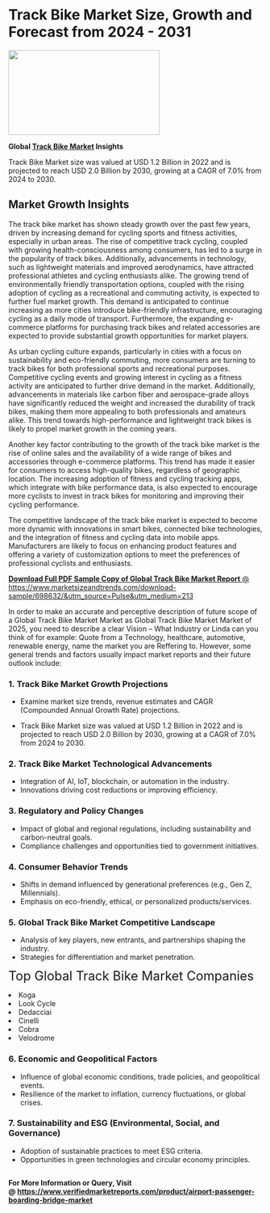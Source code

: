 <H1>Track Bike Market Size, Growth and Forecast from 2024 - 2031</H1><img class="aligncenter size-medium wp-image-584254" src="https://thirdeyenews.in/wp-content/uploads/2024/09/Global-Market-Research-300x168.jpeg" alt="" width="300" height="168" /><p><strong>Global&nbsp;<a href="https://www.marketsizeandtrends.com/download-sample/698632/&amp;utm_source=Pulse&amp;utm_medium=213">Track Bike Market</a> Insights</strong></p><p>Track Bike Market size was valued at USD 1.2 Billion in 2022 and is projected to reach USD 2.0 Billion by 2030, growing at a CAGR of 7.0% from 2024 to 2030.</p><p><h2>Market Growth Insights</h2> <p>The track bike market has shown steady growth over the past few years, driven by increasing demand for cycling sports and fitness activities, especially in urban areas. The rise of competitive track cycling, coupled with growing health-consciousness among consumers, has led to a surge in the popularity of track bikes. Additionally, advancements in technology, such as lightweight materials and improved aerodynamics, have attracted professional athletes and cycling enthusiasts alike. The growing trend of environmentally friendly transportation options, coupled with the rising adoption of cycling as a recreational and commuting activity, is expected to further fuel market growth. This demand is anticipated to continue increasing as more cities introduce bike-friendly infrastructure, encouraging cycling as a daily mode of transport. Furthermore, the expanding e-commerce platforms for purchasing track bikes and related accessories are expected to provide substantial growth opportunities for market players.</p> <p><a href="#sample-download"></a></p> <p>As urban cycling culture expands, particularly in cities with a focus on sustainability and eco-friendly commuting, more consumers are turning to track bikes for both professional sports and recreational purposes. Competitive cycling events and growing interest in cycling as a fitness activity are anticipated to further drive demand in the market. Additionally, advancements in materials like carbon fiber and aerospace-grade alloys have significantly reduced the weight and increased the durability of track bikes, making them more appealing to both professionals and amateurs alike. This trend towards high-performance and lightweight track bikes is likely to propel market growth in the coming years.</p> <p>Another key factor contributing to the growth of the track bike market is the rise of online sales and the availability of a wide range of bikes and accessories through e-commerce platforms. This trend has made it easier for consumers to access high-quality bikes, regardless of geographic location. The increasing adoption of fitness and cycling tracking apps, which integrate with bike performance data, is also expected to encourage more cyclists to invest in track bikes for monitoring and improving their cycling performance.</p> <p>The competitive landscape of the track bike market is expected to become more dynamic with innovations in smart bikes, connected bike technologies, and the integration of fitness and cycling data into mobile apps. Manufacturers are likely to focus on enhancing product features and offering a variety of customization options to meet the preferences of professional cyclists and enthusiasts.</p> <p><a href="#more-info"></p><p><span class=""><strong>Download Full PDF Sample Copy of Global Track Bike Market Report</strong> @ <a href="https://www.marketsizeandtrends.com/download-sample/698632/&amp;utm_source=Pulse&amp;utm_medium=213" target="_blank">https://www.marketsizeandtrends.com/download-sample/698632/&amp;utm_source=Pulse&amp;utm_medium=213</a></span></p><p>In order to make an accurate and perceptive description of future scope of a Global&nbsp;Track Bike Market Market as Global&nbsp;Track Bike Market Market of 2025, you need to describe a clear Vision &ndash; What Industry or Linda can you think of for example: Quote from a Technology, healthcare, automotive, renewable energy, name the market you are Reffering to. However, some general trends and factors usually impact market reports and their future outlook include:</p><h3>1.&nbsp;<strong>Track Bike Market Growth Projections</strong></h3><ul><li>Examine market size trends, revenue estimates and CAGR (Compounded Annual Growth Rate) projections.</li><li><p>Track Bike Market size was valued at USD 1.2 Billion in 2022 and is projected to reach USD 2.0 Billion by 2030, growing at a CAGR of 7.0% from 2024 to 2030.</p></li></ul><h3>2.&nbsp;<strong>Track Bike Market Technological Advancements</strong></h3><ul><li>Integration of AI, IoT, blockchain, or automation in the industry.</li><li>Innovations driving cost reductions or improving efficiency.</li></ul><h3>3.&nbsp;<strong>Regulatory and Policy Changes</strong></h3><ul><li>Impact of global and regional regulations, including sustainability and carbon-neutral goals.</li><li>Compliance challenges and opportunities tied to government initiatives.</li></ul><h3>4.&nbsp;<strong>Consumer Behavior Trends</strong></h3><ul><li>Shifts in demand influenced by generational preferences (e.g., Gen Z, Millennials).</li><li>Emphasis on eco-friendly, ethical, or personalized products/services.</li></ul><h3>5.&nbsp;<strong>Global Track Bike Market Competitive Landscape</strong></h3><ul><li>Analysis of key players, new entrants, and partnerships shaping the industry.</li><li>Strategies for differentiation and market penetration.</li></ul><p data-pm-slice="1 1 []"><span style="color: inherit; font-family: inherit; font-size: 25px;">Top Global Track Bike Market Companies</span></p><div class="" data-test-id=""><p><li>Koga</li><li> Look Cycle</li><li> Dedacciai</li><li> Cinelli</li><li> Cobra</li><li> Velodrome</li></p></div><h3>6.&nbsp;<strong>Economic and Geopolitical Factors</strong></h3><ul><li>Influence of global economic conditions, trade policies, and geopolitical events.</li><li>Resilience of the market to inflation, currency fluctuations, or global crises.</li></ul><h3>7.&nbsp;<strong>Sustainability and ESG (Environmental, Social, and Governance)</strong></h3><ul><li>Adoption of sustainable practices to meet ESG criteria.</li><li>Opportunities in green technologies and circular economy principles.</li></ul><h2><strong style="font-size: 14px;">For More Information or Query, Visit @&nbsp;</strong><a style="background-color: #ffffff; font-size: 14px;" href="https://www.marketsizeandtrends.com/report/track-bike-market/" target="_blank">https://www.verifiedmarketreports.com/product/airport-passenger-boarding-bridge-market</a></h2>
